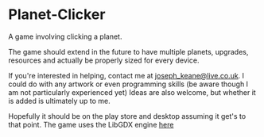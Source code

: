 # Planet-Clicker
A game involving clicking a planet.

The game should extend in the future to have multiple planets, upgrades, resources and actually be properly sized for every device.

If you're interested in helping, contact me at joseph_keane@live.co.uk. I could do with any artwork or even programming skills (be aware though I am not particularly experienced yet)
Ideas are also welcome, but whether it is added is ultimately up to me.

Hopefully it should be on the play store and desktop assuming it get's to that point.
The game uses the LibGDX engine [here](https://libgdx.badlogicgames.com/)
